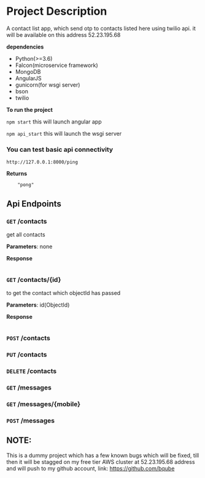 # Project Description
A contact list app, which send otp to contacts listed here using twilio api.
it will be available on this address 52.23.195.68

**dependencies**
- Python(>=3.6)
- Falcon(microservice framework)
- MongoDB
- AngularJS
- gunicorn(for wsgi server)
- bson
- twilio

**To run the project**

`npm start` this will launch angular app 

`npm api_start` this will launch the wsgi server

### You can test basic api connectivity

`http://127.0.0.1:8000/ping`

**Returns**
```
    "pong"
```

## Api Endpoints

### `GET` /contacts
get all contacts 

**Parameters**: none

**Response**
```

```

### `GET` /contacts/{id}
to get the contact which objectId has passed

**Parameters**: id(ObjectId)

**Response**

```
```

### `POST` /contacts

### `PUT` /contacts

### `DELETE` /contacts

### `GET` /messages

### `GET` /messages/{mobile}

### `POST` /messages

## NOTE:
This is a dummy project which has a few known bugs which will be fixed, till then it will be stagged on my free tier AWS cluster at 52.23.195.68 address and will push to my github account, link: https://github.com/bqube





